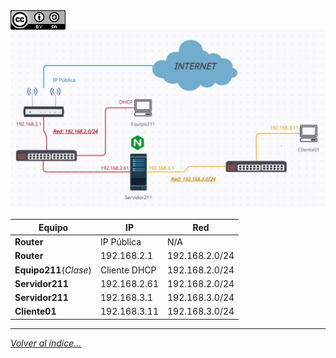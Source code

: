 <img src="../imagenes/MI-LICENCIA88x31.png" style="float: left; margin-right: 10px;" />

![Diagrama de red](../imagenes/diagramaRed.jpg)

|Equipo                |IP          |Red           |
|----------------------|------------|--------------|
|**Router**            |IP Pública  |N/A           |
|**Router**            |192.168.2.1 |192.168.2.0/24|
|**Equipo211**(*Clase*)|Cliente DHCP|192.168.2.0/24|
|**Servidor211**       |192.168.2.61|192.168.2.0/24|
|**Servidor211**       |192.168.3.1 |192.168.3.0/24|
|**Cliente01**         |192.168.3.11|192.168.3.0/24|
________________________________________
*[Volver al índice...](../README.md)*
